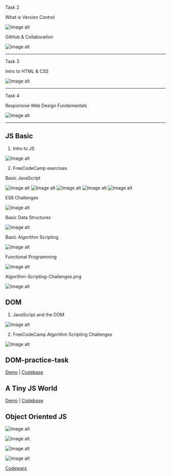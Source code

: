 Task 2

What is Version Control

![Image alt](https://github.com/dafen173/kottans_frontend/raw/master/task_2/Version_Control_With_Git.png)


GitHub & Collaboration

![Image alt](https://github.com/dafen173/kottans_frontend/raw/master/task_2/Github_and_Collaboration.png)


________________________________________________________________________________________________________________

Task 3

Intro to HTML & CSS

![Image alt](https://github.com/dafen173/kottans_frontend/raw/master/task_3/Intro_to_HTML_and_CSS.png)


________________________________________________________________________________________________________________


Task 4

Responsive Web Design Fundamentals

![Image alt](https://github.com/dafen173/kottans_frontend/raw/master/task_4/Responsive_Web_Design_Fundamentals.png)


________________________________________________________________________________________________________________

## JS Basic

1. Intro to JS

![Image alt](https://github.com/dafen173/kottans_frontend/raw/master/task_js_basics/Intro-to-JS.png)


2. FreeCodeCamp exercises

Basic JavaScript

![Image alt](https://github.com/dafen173/kottans_frontend/raw/master/task_js_basics/Basic-JavaScript-1.png)
![Image alt](https://github.com/dafen173/kottans_frontend/raw/master/task_js_basics/Basic-JavaScript-2.png)
![Image alt](https://github.com/dafen173/kottans_frontend/raw/master/task_js_basics/Basic-JavaScript-3.png)
![Image alt](https://github.com/dafen173/kottans_frontend/raw/master/task_js_basics/Basic-JavaScript-4.png)
![Image alt](https://github.com/dafen173/kottans_frontend/raw/master/task_js_basics/Basic-JavaScript-5.png)

ES6 Challenges

![Image alt](https://github.com/dafen173/kottans_frontend/raw/master/task_js_basics/ES6-Challenges.png)

Basic Data Structures

![Image alt](https://github.com/dafen173/kottans_frontend/raw/master/task_js_basics/Basic-Data-Structures.png)

Basic Algorithm Scripting

![Image alt](https://github.com/dafen173/kottans_frontend/raw/master/task_js_basics/Basic-Algorithm-Scripting.png)

Functional Programming

![Image alt](https://github.com/dafen173/kottans_frontend/raw/master/task_js_basics/Functional-Programming.png)

Algorithm-Scripting-Challenges.png

![Image alt](https://github.com/dafen173/kottans_frontend/raw/master/task_js_basics/Algorithm-Scripting-Challenges.png)



## DOM

1. JavaScript and the DOM

![Image alt](https://github.com/dafen173/kottans_frontend/blob/master/task_js_dom/JavaScript%20and%20the%20DOM.png)


2. FreeCodeCamp Algorithm Scripting Challenges

![Image alt](https://github.com/dafen173/kottans_frontend/blob/master/task_js_dom/freecodecamp%20Algorithm%20Scripting%20Challenges.png)



## DOM-practice-task

[Demo](https://dafen173.github.io/js-dom/) | [Codebase](https://github.com/dafen173/frontend-2019-p2p/tree/dom-api-task/submissions/dafen173/js-dom)



## A Tiny JS World

[Demo](https://dafen173.github.io/a-tiny-JS-world/) | [Codebase](https://github.com/dafen173/frontend-2019-p2p/blob/master-tiny-js-world/submissions/dafen173/a-tiny-js-world/index.js)



## Object Oriented JS

![Image alt](https://github.com/dafen173/kottans_frontend/raw/master/task_js_oop/js-oop-1.png)

![Image alt](https://github.com/dafen173/kottans_frontend/raw/master/task_js_oop/js-oop-2.png)

![Image alt](https://github.com/dafen173/kottans_frontend/raw/master/task_js_oop/codewars-1.png)

![Image alt](https://github.com/dafen173/kottans_frontend/raw/master/task_js_oop/codewars-2.png)


[Codewars](https://www.codewars.com/users/dafen173)





